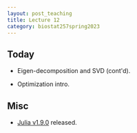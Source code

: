 ```yaml
---
layout: post_teaching
title: Lecture 12
category: biostat257spring2023
---
```


## Today

* Eigen-decomposition and SVD (cont'd).

* Optimization intro.

## Misc

- [Julia v1.9.0](https://julialang.org/blog/2023/04/julia-1.9-highlights/) released.

